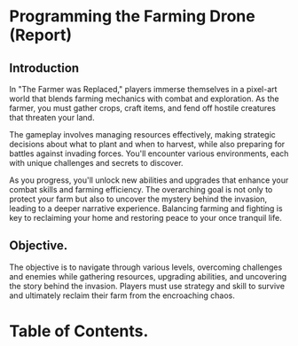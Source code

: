 # Programming the Farming Drone (Report)

## Introduction

In "The Farmer was Replaced," players immerse themselves in a pixel-art world that blends farming mechanics with combat and exploration. As the farmer, you must gather crops, craft items, and fend off hostile creatures that threaten your land. 

The gameplay involves managing resources effectively, making strategic decisions about what to plant and when to harvest, while also preparing for battles against invading forces. You'll encounter various environments, each with unique challenges and secrets to discover. 

As you progress, you'll unlock new abilities and upgrades that enhance your combat skills and farming efficiency. The overarching goal is not only to protect your farm but also to uncover the mystery behind the invasion, leading to a deeper narrative experience. Balancing farming and fighting is key to reclaiming your home and restoring peace to your once tranquil life.

## Objective.

The objective is to navigate through various levels, overcoming challenges and enemies while gathering resources, upgrading abilities, and uncovering the story behind the invasion. Players must use strategy and skill to survive and ultimately reclaim their farm from the encroaching chaos.

# Table of Contents.

